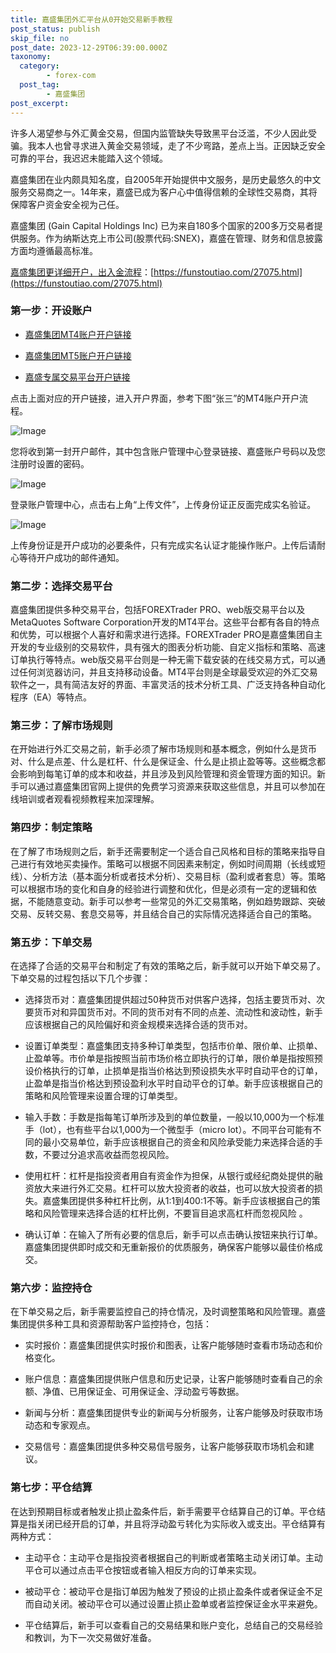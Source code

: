```yaml
---
title: 嘉盛集团外汇平台从0开始交易新手教程
post_status: publish
skip_file: no
post_date: 2023-12-29T06:39:00.000Z
taxonomy:
  category:
        - forex-com
  post_tag:
        - 嘉盛集团
post_excerpt: 
---
```

许多人渴望参与外汇黄金交易，但国内监管缺失导致黑平台泛滥，不少人因此受骗。我本人也曾寻求进入黄金交易领域，走了不少弯路，差点上当。正因缺乏安全可靠的平台，我迟迟未能踏入这个领域。

嘉盛集团在业内颇具知名度，自2005年开始提供中文服务，是历史最悠久的中文服务交易商之一。14年来，嘉盛已成为客户心中值得信赖的全球性交易商，其将保障客户资金安全视为己任。

嘉盛集团 (Gain Capital Holdings Inc) 已为来自180多个国家的200多万交易者提供服务。作为纳斯达克上市公司(股票代码:SNEX)，嘉盛在管理、财务和信息披露方面均遵循最高标准。

[嘉盛集团更详细开户，出入金流程](https://funstoutiao.com/27075.html)：[https://funstoutiao.com/27075.html](https://funstoutiao.com/27075.html)

### 第一步：开设账户

* [嘉盛集团MT4账户开户链接](https://s.ssgg.net/jsmt4)

* [嘉盛集团MT5账户开户链接](https://s.ssgg.net/jsmt5)

* [嘉盛专属交易平台开户链接](https://s.ssgg.net/js)

点击上面对应的开户链接，进入开户界面，参考下图“张三”的MT4账户开户流程。

![Image](https://prod-files-secure.s3.us-west-2.amazonaws.com/39ed1227-6d7d-4570-be36-9ccd4a2c4241/7a167aea-686b-400d-af59-4e18eb607a40/640.png?X-Amz-Algorithm=AWS4-HMAC-SHA256&X-Amz-Content-Sha256=UNSIGNED-PAYLOAD&X-Amz-Credential=ASIAZI2LB4666JZWT6UO%2F20250826%2Fus-west-2%2Fs3%2Faws4_request&X-Amz-Date=20250826T221310Z&X-Amz-Expires=3600&X-Amz-Security-Token=IQoJb3JpZ2luX2VjECYaCXVzLXdlc3QtMiJHMEUCIQDGBDY1fAMLNgd4%2B22829n3bFD7ldtvqO%2BOpCyFbXWyzQIgeaI14PYwuwKA%2BF7qdPS6imz6GQ8qE10MZ6eIkG8g1Ngq%2FwMIfxAAGgw2Mzc0MjMxODM4MDUiDAIwXNsTZRcDb0FiFyrcA2Es37%2BltIMgLYCLVGfzoBPbJu2dCccOLGAqteI0MMhDJSAmRe0GeI2oMr6DCovn5XpRdeq%2BV2iKz5TbVDGBE0so3e%2B6ArMtlXCg%2Bb8TEs%2FGHLF1YaEuYjxdMkt8Aa6dp3Um4Wh8UVSMwEOA0u3%2FhDuNyEikt3xmvULhkH54T9WIN%2FRyKssqpqUy2u2YMpcfMiVFJuV92MGheGc1fL2fI8Hw2iJkrMIfIWyH1GKHm4nowX%2BidwzqskzTTjw1VHd8ALxge563MaWBKrQy4nb9%2Fh4ctz5CvBHORezj7SpwQDQnDzA%2BAC4NJankzuJuMa3tYAaivCdSbHHmnrEZeMBGgLXxmYgNqwSuDMWKgk4Vp0RcPpeFJr700V7ebAuh%2F1gNGGFerhOWWM1i4m4iW90VtDYSnlReZYsbna8Ru%2F0k4luoCJgI%2FVslL6mhLZDgLiiKPqamezvwBfKJsgNWL6oVU4YPSQbV9di88VB00HeiMQsj%2FQX9p8WLKr08zBqpXdZ038TxFSXkVU1J4fhP60el1v7KJvdUP6NQjtup7RTUBpuv9SpbYhwT%2B%2F%2F8kbrHILwGuQWKAPF4hAyNXAXsr0hMI4PJ08N%2BQwAtAG3nF%2Bu8asHEg%2Bhlug4E4sAiV0bhMJfZuMUGOqUB2T1YTp%2BnPJUJtaYTKfs1npYVTNTFgsyNiFiCWxImUhehOMiW3wCd4rIw%2FY62qXTbgbLlbX8HRqsCGdNicQAluIYoatksPwtx8ZmJlkhe7SbVhZaBNs4kjWgqXTGdKCwTqkR%2FvEQglO9Y7NwZ22%2BRABgcTJuujB0FJUVSWFZZcJ97k5Zj4TFfW7SK4Wy63YmZWxfmi2d%2B7IJuaD%2FeGbRJ7ezQZWOu&X-Amz-Signature=157e7aad5943f9c5cfab5c99b4503092eaafc0ea3c9e62868a7d3048d348bd17&X-Amz-SignedHeaders=host&x-amz-checksum-mode=ENABLED&x-id=GetObject)

您将收到第一封开户邮件，其中包含账户管理中心登录链接、嘉盛账户号码以及您注册时设置的密码。

![Image](https://prod-files-secure.s3.us-west-2.amazonaws.com/39ed1227-6d7d-4570-be36-9ccd4a2c4241/eaa1c6b3-2877-4284-a0e1-530e222c27fb/image.png?X-Amz-Algorithm=AWS4-HMAC-SHA256&X-Amz-Content-Sha256=UNSIGNED-PAYLOAD&X-Amz-Credential=ASIAZI2LB4666JZWT6UO%2F20250826%2Fus-west-2%2Fs3%2Faws4_request&X-Amz-Date=20250826T221310Z&X-Amz-Expires=3600&X-Amz-Security-Token=IQoJb3JpZ2luX2VjECYaCXVzLXdlc3QtMiJHMEUCIQDGBDY1fAMLNgd4%2B22829n3bFD7ldtvqO%2BOpCyFbXWyzQIgeaI14PYwuwKA%2BF7qdPS6imz6GQ8qE10MZ6eIkG8g1Ngq%2FwMIfxAAGgw2Mzc0MjMxODM4MDUiDAIwXNsTZRcDb0FiFyrcA2Es37%2BltIMgLYCLVGfzoBPbJu2dCccOLGAqteI0MMhDJSAmRe0GeI2oMr6DCovn5XpRdeq%2BV2iKz5TbVDGBE0so3e%2B6ArMtlXCg%2Bb8TEs%2FGHLF1YaEuYjxdMkt8Aa6dp3Um4Wh8UVSMwEOA0u3%2FhDuNyEikt3xmvULhkH54T9WIN%2FRyKssqpqUy2u2YMpcfMiVFJuV92MGheGc1fL2fI8Hw2iJkrMIfIWyH1GKHm4nowX%2BidwzqskzTTjw1VHd8ALxge563MaWBKrQy4nb9%2Fh4ctz5CvBHORezj7SpwQDQnDzA%2BAC4NJankzuJuMa3tYAaivCdSbHHmnrEZeMBGgLXxmYgNqwSuDMWKgk4Vp0RcPpeFJr700V7ebAuh%2F1gNGGFerhOWWM1i4m4iW90VtDYSnlReZYsbna8Ru%2F0k4luoCJgI%2FVslL6mhLZDgLiiKPqamezvwBfKJsgNWL6oVU4YPSQbV9di88VB00HeiMQsj%2FQX9p8WLKr08zBqpXdZ038TxFSXkVU1J4fhP60el1v7KJvdUP6NQjtup7RTUBpuv9SpbYhwT%2B%2F%2F8kbrHILwGuQWKAPF4hAyNXAXsr0hMI4PJ08N%2BQwAtAG3nF%2Bu8asHEg%2Bhlug4E4sAiV0bhMJfZuMUGOqUB2T1YTp%2BnPJUJtaYTKfs1npYVTNTFgsyNiFiCWxImUhehOMiW3wCd4rIw%2FY62qXTbgbLlbX8HRqsCGdNicQAluIYoatksPwtx8ZmJlkhe7SbVhZaBNs4kjWgqXTGdKCwTqkR%2FvEQglO9Y7NwZ22%2BRABgcTJuujB0FJUVSWFZZcJ97k5Zj4TFfW7SK4Wy63YmZWxfmi2d%2B7IJuaD%2FeGbRJ7ezQZWOu&X-Amz-Signature=90fe71b32c15bb8555588ab1d505fbed996d70d0977f537e17d4848e80c94fab&X-Amz-SignedHeaders=host&x-amz-checksum-mode=ENABLED&x-id=GetObject)

登录账户管理中心，点击右上角“上传文件”，上传身份证正反面完成实名验证。

![Image](https://prod-files-secure.s3.us-west-2.amazonaws.com/39ed1227-6d7d-4570-be36-9ccd4a2c4241/54090639-09fc-46b4-a135-e0289f707147/image.png?X-Amz-Algorithm=AWS4-HMAC-SHA256&X-Amz-Content-Sha256=UNSIGNED-PAYLOAD&X-Amz-Credential=ASIAZI2LB4666JZWT6UO%2F20250826%2Fus-west-2%2Fs3%2Faws4_request&X-Amz-Date=20250826T221310Z&X-Amz-Expires=3600&X-Amz-Security-Token=IQoJb3JpZ2luX2VjECYaCXVzLXdlc3QtMiJHMEUCIQDGBDY1fAMLNgd4%2B22829n3bFD7ldtvqO%2BOpCyFbXWyzQIgeaI14PYwuwKA%2BF7qdPS6imz6GQ8qE10MZ6eIkG8g1Ngq%2FwMIfxAAGgw2Mzc0MjMxODM4MDUiDAIwXNsTZRcDb0FiFyrcA2Es37%2BltIMgLYCLVGfzoBPbJu2dCccOLGAqteI0MMhDJSAmRe0GeI2oMr6DCovn5XpRdeq%2BV2iKz5TbVDGBE0so3e%2B6ArMtlXCg%2Bb8TEs%2FGHLF1YaEuYjxdMkt8Aa6dp3Um4Wh8UVSMwEOA0u3%2FhDuNyEikt3xmvULhkH54T9WIN%2FRyKssqpqUy2u2YMpcfMiVFJuV92MGheGc1fL2fI8Hw2iJkrMIfIWyH1GKHm4nowX%2BidwzqskzTTjw1VHd8ALxge563MaWBKrQy4nb9%2Fh4ctz5CvBHORezj7SpwQDQnDzA%2BAC4NJankzuJuMa3tYAaivCdSbHHmnrEZeMBGgLXxmYgNqwSuDMWKgk4Vp0RcPpeFJr700V7ebAuh%2F1gNGGFerhOWWM1i4m4iW90VtDYSnlReZYsbna8Ru%2F0k4luoCJgI%2FVslL6mhLZDgLiiKPqamezvwBfKJsgNWL6oVU4YPSQbV9di88VB00HeiMQsj%2FQX9p8WLKr08zBqpXdZ038TxFSXkVU1J4fhP60el1v7KJvdUP6NQjtup7RTUBpuv9SpbYhwT%2B%2F%2F8kbrHILwGuQWKAPF4hAyNXAXsr0hMI4PJ08N%2BQwAtAG3nF%2Bu8asHEg%2Bhlug4E4sAiV0bhMJfZuMUGOqUB2T1YTp%2BnPJUJtaYTKfs1npYVTNTFgsyNiFiCWxImUhehOMiW3wCd4rIw%2FY62qXTbgbLlbX8HRqsCGdNicQAluIYoatksPwtx8ZmJlkhe7SbVhZaBNs4kjWgqXTGdKCwTqkR%2FvEQglO9Y7NwZ22%2BRABgcTJuujB0FJUVSWFZZcJ97k5Zj4TFfW7SK4Wy63YmZWxfmi2d%2B7IJuaD%2FeGbRJ7ezQZWOu&X-Amz-Signature=4887384e9db5e5bcb2170a83129c5c1a03ea5fd7dc0fb6be0cec360d7a90381e&X-Amz-SignedHeaders=host&x-amz-checksum-mode=ENABLED&x-id=GetObject)

上传身份证是开户成功的必要条件，只有完成实名认证才能操作账户。上传后请耐心等待开户成功的邮件通知。

### 第二步：选择交易平台

嘉盛集团提供多种交易平台，包括FOREXTrader PRO、web版交易平台以及MetaQuotes Software Corporation开发的MT4平台。这些平台都有各自的特点和优势，可以根据个人喜好和需求进行选择。FOREXTrader PRO是嘉盛集团自主开发的专业级别的交易软件，具有强大的图表分析功能、自定义指标和策略、高速订单执行等特点。web版交易平台则是一种无需下载安装的在线交易方式，可以通过任何浏览器访问，并且支持移动设备。MT4平台则是全球最受欢迎的外汇交易软件之一，具有简洁友好的界面、丰富灵活的技术分析工具、广泛支持各种自动化程序（EA）等特点。

### 第三步：了解市场规则

在开始进行外汇交易之前，新手必须了解市场规则和基本概念，例如什么是货币对、什么是点差、什么是杠杆、什么是保证金、什么是止损止盈等等。这些概念都会影响到每笔订单的成本和收益，并且涉及到风险管理和资金管理方面的知识。新手可以通过嘉盛集团官网上提供的免费学习资源来获取这些信息，并且可以参加在线培训或者观看视频教程来加深理解。

### 第四步：制定策略

在了解了市场规则之后，新手还需要制定一个适合自己风格和目标的策略来指导自己进行有效地买卖操作。策略可以根据不同因素来制定，例如时间周期（长线或短线）、分析方法（基本面分析或者技术分析）、交易目标（盈利或者套息）等。策略可以根据市场的变化和自身的经验进行调整和优化，但是必须有一定的逻辑和依据，不能随意变动。新手可以参考一些常见的外汇交易策略，例如趋势跟踪、突破交易、反转交易、套息交易等，并且结合自己的实际情况选择适合自己的策略。

### 第五步：下单交易

在选择了合适的交易平台和制定了有效的策略之后，新手就可以开始下单交易了。下单交易的过程包括以下几个步骤：

* 选择货币对：嘉盛集团提供超过50种货币对供客户选择，包括主要货币对、次要货币对和异国货币对。不同的货币对有不同的点差、流动性和波动性，新手应该根据自己的风险偏好和资金规模来选择合适的货币对。

* 设置订单类型：嘉盛集团支持多种订单类型，包括市价单、限价单、止损单、止盈单等。市价单是指按照当前市场价格立即执行的订单，限价单是指按照预设价格执行的订单，止损单是指当价格达到预设损失水平时自动平仓的订单，止盈单是指当价格达到预设盈利水平时自动平仓的订单。新手应该根据自己的策略和风险管理来设置合理的订单类型。

* 输入手数：手数是指每笔订单所涉及到的单位数量，一般以10,000为一个标准手（lot），也有些平台以1,000为一个微型手（micro lot）。不同平台可能有不同的最小交易单位，新手应该根据自己的资金和风险承受能力来选择合适的手数，不要过分追求高收益而忽视风险。

* 使用杠杆：杠杆是指投资者用自有资金作为担保，从银行或经纪商处提供的融资放大来进行外汇交易。杠杆可以放大投资者的收益，也可以放大投资者的损失。嘉盛集团提供多种杠杆比例，从1:1到400:1不等。新手应该根据自己的策略和风险管理来选择合适的杠杆比例，不要盲目追求高杠杆而忽视风险 。

* 确认订单：在输入了所有必要的信息后，新手可以点击确认按钮来执行订单。嘉盛集团提供即时成交和无重新报价的优质服务，确保客户能够以最佳价格成交。

### 第六步：监控持仓

在下单交易之后，新手需要监控自己的持仓情况，及时调整策略和风险管理。嘉盛集团提供多种工具和资源帮助客户监控持仓，包括：

* 实时报价：嘉盛集团提供实时报价和图表，让客户能够随时查看市场动态和价格变化。

* 账户信息：嘉盛集团提供账户信息和历史记录，让客户能够随时查看自己的余额、净值、已用保证金、可用保证金、浮动盈亏等数据。

* 新闻与分析：嘉盛集团提供专业的新闻与分析服务，让客户能够及时获取市场动态和专家观点。

* 交易信号：嘉盛集团提供多种交易信号服务，让客户能够获取市场机会和建议。

### 第七步：平仓结算

在达到预期目标或者触发止损止盈条件后，新手需要平仓结算自己的订单。平仓结算是指关闭已经开启的订单，并且将浮动盈亏转化为实际收入或支出。平仓结算有两种方式：

* 主动平仓：主动平仓是指投资者根据自己的判断或者策略主动关闭订单。主动平仓可以通过点击平仓按钮或者输入相反方向的订单来实现。

* 被动平仓：被动平仓是指订单因为触发了预设的止损止盈条件或者保证金不足而自动关闭。被动平仓可以通过设置止损止盈单或者监控保证金水平来避免。

* 平仓结算后，新手可以查看自己的交易结果和账户变化，总结自己的交易经验和教训，为下一次交易做好准备。